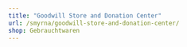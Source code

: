 ```yaml
---
title: "Goodwill Store and Donation Center"
url: /smyrna/goodwill-store-and-donation-center/
shop: Gebrauchtwaren
---
```

